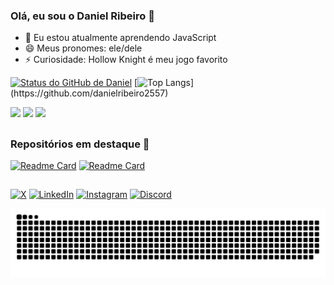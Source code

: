### Olá, eu sou o Daniel Ribeiro 👋

- 🌱 Eu estou atualmente aprendendo JavaScript
- 😄 Meus pronomes: ele/dele
- ⚡ Curiosidade: Hollow Knight é meu jogo favorito
<!--
-->

[![Status do GitHub de Daniel](https://github-readme-stats.vercel.app/api?username=danielribeiro2557&count_private=true&show_icons=true&theme=cobalt&locale=pt-br)](https://github.com/danielribeiro2557)
[![Top Langs](https://github-readme-stats.vercel.app/api/top-langs/?username=danielribeiro2557&layout=compact&theme=cobalt&locale=pt-br&card_)](https://github.com/danielribeiro2557)

<div stayle="display: inline-block;">
  <a href="https://danielribeiro2557.github.io/projeto-android/"><img src="https://cdn.jsdelivr.net/gh/devicons/devicon@latest/icons/html5/html5-original.svg" width=50px /></a>
  <a href="https://danielribeiro2557.github.io/projeto-login/"><img src="https://cdn.jsdelivr.net/gh/devicons/devicon@latest/icons/css3/css3-original.svg" width=50px /></a>
  <a href="https://github.com/DanielRibeiro2557/javascript"><img src="https://cdn.jsdelivr.net/gh/devicons/devicon@latest/icons/javascript/javascript-plain.svg" width=50px /></a>
</div>
<!--
https://devicon.dev
para icones de tecnologias ⬆
-->

##
### Repositórios em destaque 📄
[![Readme Card](https://github-readme-stats.vercel.app/api/pin/?username=danielribeiro2557&repo=html-css&theme=cobalt&show_owner=true)](https://github.com/danielribeiro2557/html-css)
[![Readme Card](https://github-readme-stats.vercel.app/api/pin/?username=danielribeiro2557&repo=javascript&theme=cobalt&show_owner=true)](https://github.com/anuraghazra/github-readme-stats)
<!--temas: cobalt, radical, synthwave, dracula📄📚-->
<!--![Anurag's GitHub stats](https://github-readme-stats.vercel.app/api?username=danielribeiro2557&hide=ESCONDER)-->
##
[![X](https://img.shields.io/badge/X-%23000000.svg?style=for-the-badge&logo=X&logoColor=white)](https://x.com/Odin2557)
[![LinkedIn](https://img.shields.io/badge/linkedin-%230077B5.svg?style=for-the-badge&logo=linkedin&logoColor=white)](https://www.linkedin.com/in/danielribeiro2557/)
[![Instagram](https://img.shields.io/badge/Instagram-%23E4405F.svg?style=for-the-badge&logo=Instagram&logoColor=white)](https://www.instagram.com/danielegipsio/)
[![Discord](https://img.shields.io/badge/Discord-%235865F2.svg?style=for-the-badge&logo=discord&logoColor=white)](https://discordapp.com/users/917551005892239371)<br>

![Snake animation](https://github.com/DanielRibeiro2557/DanielRibeiro2557/blob/output/github-contribution-grid-snake.svg)
<!--https://github.com/Ileriayo/markdown-badges
para icones ⬆-->
